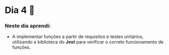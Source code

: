 # Dia 4 📆

### Neste dia aprendi:

* A implementar funções a partir de requisitos e testes unitários, utilizando a biblioteca do **Jest** para verificar o correto funcionamento de funções.